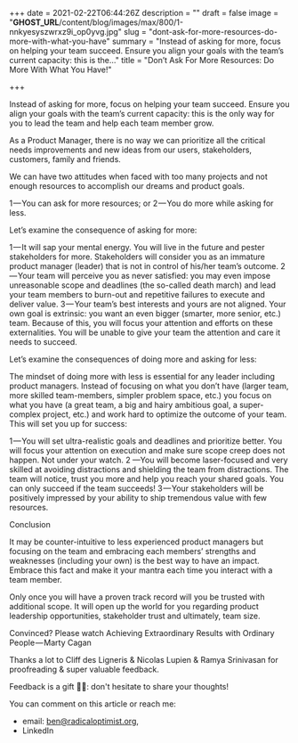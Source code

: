 +++
date = 2021-02-22T06:44:26Z
description = ""
draft = false
image = "__GHOST_URL__/content/blog/images/max/800/1-nnkyesyszwrxz9i_op0yvg.jpg"
slug = "dont-ask-for-more-resources-do-more-with-what-you-have"
summary = "Instead of asking for more, focus on helping your team succeed. Ensure you align your goals with the team’s current capacity: this is the…"
title = "Don’t Ask For More Resources: Do More With What You Have!"

+++


Instead of asking for more, focus on helping your team succeed. Ensure you align your goals with the team’s current capacity: this is the only way for you to lead the team and help each team member grow.

As a Product Manager, there is no way we can prioritize all the critical needs improvements and new ideas from our users, stakeholders, customers, family and friends.

We can have two attitudes when faced with too many projects and not enough resources to accomplish our dreams and product goals.

1 — You can ask for more resources; or
2 — You do more while asking for less.

Let’s examine the consequence of asking for more:

1 — It will sap your mental energy. You will live in the future and pester stakeholders for more. Stakeholders will consider you as an immature product manager (leader) that is not in control of his/her team’s outcome.
2 — Your team will perceive you as never satisfied: you may even impose unreasonable scope and deadlines (the so-called death march) and lead your team members to burn-out and repetitive failures to execute and deliver value.
3 — Your team’s best interests and yours are not aligned. Your own goal is extrinsic: you want an even bigger (smarter, more senior, etc.) team. Because of this, you will focus your attention and efforts on these externalities. You will be unable to give your team the attention and care it needs to succeed.

Let’s examine the consequences of doing more and asking for less:

The mindset of doing more with less is essential for any leader including product managers. Instead of focusing on what you don’t have (larger team, more skilled team-members, simpler problem space, etc.) you focus on what you have (a great team, a big and hairy ambitious goal, a super-complex project, etc.) and work hard to optimize the outcome of your team. This will set you up for success:

1 — You will set ultra-realistic goals and deadlines and prioritize better. You will focus your attention on execution and make sure scope creep does not happen. Not under your watch.
2 —You will become laser-focused and very skilled at avoiding distractions and shielding the team from distractions. The team will notice, trust you more and help you reach your shared goals. You can only succeed if the team succeeds!
3 — Your stakeholders will be positively impressed by your ability to ship tremendous value with few resources.

Conclusion

It may be counter-intuitive to less experienced product managers but focusing on the team and embracing each members’ strengths and weaknesses (including your own) is the best way to have an impact. Embrace this fact and make it your mantra each time you interact with a team member.

Only once you will have a proven track record will you be trusted with additional scope. It will open up the world for you regarding product leadership opportunities, stakeholder trust and ultimately, team size.

Convinced? Please watch Achieving Extraordinary Results with Ordinary People — Marty Cagan

Thanks a lot to Cliff des Ligneris & Nicolas Lupien & Ramya Srinivasan for proofreading & super valuable feedback.

Feedback is a gift 🙏🏼: don't hesitate to share your thoughts!

You can comment on this article or reach me:
- email: ben@radicaloptimist.org,
- LinkedIn
